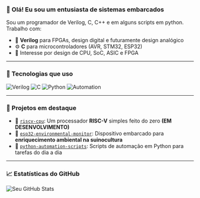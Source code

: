 ### 👋 Olá! Eu sou um entusiasta de sistemas embarcados

Sou um programador de Verilog, C, C++ e em alguns scripts em python. Trabalho com:

- 🔌 **Verilog** para FPGAs, design digital e futuramente design analógico
- ⚙️ **C** para microcontroladores (AVR, STM32, ESP32)
- 🧠 Interesse por design de CPU, SoC, ASIC e FPGA

---

### 🚀 Tecnologias que uso

![Verilog](https://img.shields.io/badge/HDL-Verilog-orange)
![C](https://img.shields.io/badge/C-Embedded-blue)
![Python](https://img.shields.io/badge/Python-Automation-yellow)
![Automation](https://img.shields.io/badge/Automation-Scripts-green)

---

### 📂 Projetos em destaque

- 🔧 [`riscv-cpu`](https://github.com/seuusuario/riscv-cpu): Um processador **RISC-V** simples feito do zero **(EM DESENVOLVIMENTO)**
- 🧠 [`esp32-environmental-monitor`](https://github.com/seuusuario/esp32-environmental-monitor): Dispositivo embarcado para **enriquecimento ambiental na suinocultura**
- 📡 [`python-automation-scripts`](https://github.com/seuusuario/python-automation-scripts): Scripts de automação em Python para tarefas do dia a dia

---

### 📈 Estatísticas do GitHub

![Seu GitHub Stats](https://github-readme-stats.vercel.app/api?username=seuusuario&show_icons=true&theme=radical)
